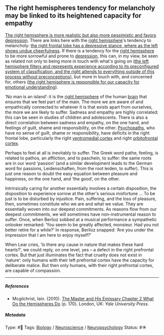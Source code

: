 ## The right hemispheres tendency for melancholy may be linked to its heightened capacity for empathy

[The right hemisphere is more realistic but also more pessimistic and favors depression](The%20right%20hemisphere%20is%20more%20realistic%20but%20also%20more%20pessimistic%20and%20favors%20depression.md). There are links here with the [right hemisphere](Right%20hemisphere.md)'s tendency to melancholy: [the right frontal lobe has a depressive stance, where as the left shows undue cheerfulness](The%20right%20frontal%20lobe%20has%20a%20depressive%20stance,%20where%20as%20the%20left%20shows%20undue%20cheerfulness.md). If there is a tendency for the [right hemisphere](Right%20hemisphere.md) to be more sorrowful and prone to [depression](Depression.md), this can, in my view, be seen as related not only to being more in touch with what's going on ([the left hemisphere filters and represents experience according to its preconfigured system of classification, and the right attends to everything outside of this process without preconceptions](The%20left%20hemisphere%20filters%20and%20represents%20experience%20according%20to%20its%20preconfigured%20system%20of%20classification,%20and%20the%20right%20attends%20to%20everything%20outside%20of%20this%20process%20without%20preconceptions.md)), but more in touch with, and concerned for, others ([the right hemisphere is responsible for our capacity for emotional understanding](The%20right%20hemisphere%20is%20responsible%20for%20our%20capacity%20for%20emotional%20understanding.md)). 

‘No man is an island’: it is the [right hemisphere](Right%20hemisphere.md) of the human [brain](Brain.md) that ensures that we feel part of the main. The more we are aware of and empathically connected to whatever it is that exists apart from ourselves, the more we are likely to suffer. Sadness and empathy are highly correlated: this can be seen in studies of children and adolescents. There is also a direct correlation between sadness and empathy, on the one hand, and feelings of guilt, shame and responsibility, on the other. [Psychopaths](Psychopathy.md), who have no sense of guilt, shame or responsibility, have deficits in the right frontal lobe, particularly the right [ventromedial cortex]() and right [orbitofrontal cortex](Orbitofrontal%20cortex.md).

Perhaps to feel at all is inevitably to suffer. The Greek word pathe, feeling, is related to pathos, an affliction, and to paschein, to suffer: the same roots are in our word ‘passion’ (and a similar development leads to the German word for passions, Leidenschaften, from the root leiden, to suffer). This is just one reason to doubt the easy equation between pleasure and happiness, on the one hand, and ‘the good’, on the other.

Intrinsically caring for another essentially involves a certain disposition, the disposition to experience sorrow at the other's serious misfortune … To be just is to be disturbed by injustice. Pain, suffering, and the loss of pleasure, then, sometimes constitute who we are and what we value. They are essentially woven into our deepest commitments. As reasons flow from our deepest commitments, we will sometimes have non-instrumental reason to suffer. Once, when Berlioz sobbed at a musical performance a sympathetic onlooker remarked: ‘You seem to be greatly affected, monsieur. Had you not better retire for a while?’ In response, Berlioz snapped: ‘Are you under the impression that I am here to enjoy myself?’ 

When Lear cries, ‘Is there any cause in nature that makes these hard hearts?’, we could reply, on one level, yes – a defect in the right prefrontal cortex. But that just illuminates the fact that cruelty does not exist in ‘nature’: only humans with their left prefrontal cortex have the capacity for deliberate malice. But then only humans, with their right prefrontal cortex, are capable of compassion.

---

##### References

* Mcgilchrist, Iain. (2010). [The Master and His Emissary Chapter 2 What Do the Hemispheres Do](The%20Master%20and%20His%20Emissary%20Chapter%202%20What%20Do%20the%20Hemispheres%20Do.md) (p. 170). London, UK: *Yale University Press*.

##### Metadata

Type: #🔴 
Tags: [Biology]() / [Neuroscience](Neuroscience.md) / [Neuropsychology](Neuropsychology.md)
Status: #☀️ 
